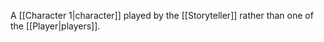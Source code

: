 A [[Character 1|character]] played by the [[Storyteller]] rather than one of the [[Player|players]].
